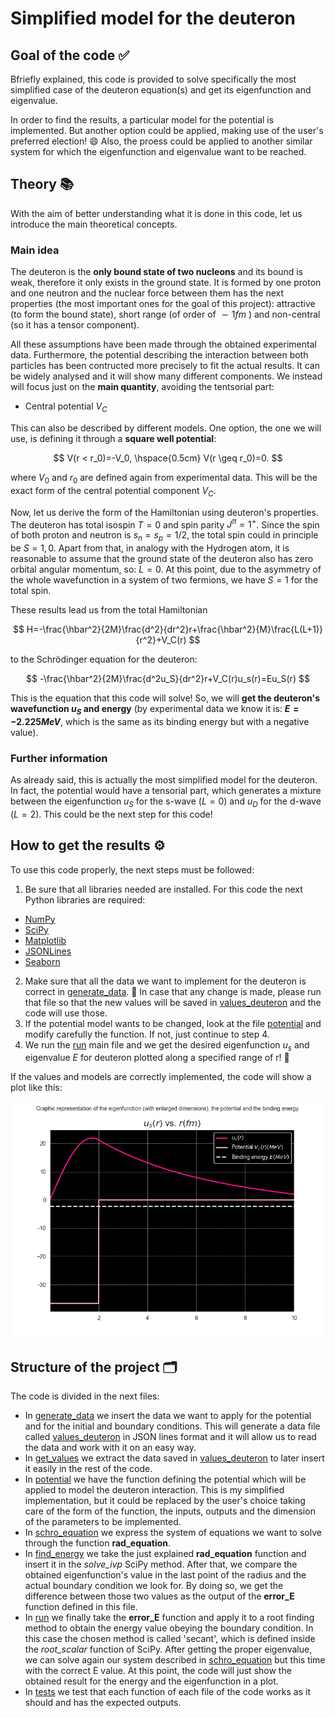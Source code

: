 # Simplified model for the deuteron

## Goal of the code :white_check_mark:

Bfriefly explained, this code is provided to solve specifically the most simplified case of the deuteron equation(s) and get its eigenfunction and eigenvalue.

In order to find the results, a particular model for the potential is implemented. But another option could be applied, making use of the user's preferred election! :smile: Also, the proess could be applied to another similar system for which the eigenfunction and eigenvalue want to be reached.

## Theory :books:

With the aim of better understanding what it is done in this code, let us introduce the main theoretical concepts.

### Main idea

The deuteron is the **only bound state of two nucleons** and its bound is weak, therefore it only exists in the ground state. It is formed by one proton and one neutron and the nuclear force between them has the next properties (the most important ones for the goal of this project): attractive (to form the bound state), short range (of order of $\sim 1fm$ ) and non-central (so it has a tensor component). 

All these assumptions have been made through the obtained experimental data. Furthermore, the potential describing the interaction between both particles has been contructed more precisely to fit the actual results. It can be widely analysed and it will show many different components. We instead will focus just on the **main quantity**, avoiding the tentsorial part:
- Central potential $V_C$

This can also be described by different models. One option, the one we will use, is defining it through a **square well potential**:

$$ V(r < r_0)=-V_0, \hspace{0.5cm} V(r \geq r_0)=0.
$$

where $V_0$ and $r_0$ are defined again from experimental data. This will be the exact form of the central potential component $V_C$.

Now, let us derive the form of the Hamiltonian using deuteron's properties. The deuteron has total isospin $T=0$ and spin parity $J^{\pi}=1^+$. Since the spin of both proton and neutron is $s_n=s_p=1/2$, the total spin could in principle be $S=1,0$. Apart from that, in analogy with the Hydrogen atom, it is reasonable to assume that the ground state of the deuteron also has zero orbital angular momentum, so: $L=0$. At this point, due to the asymmetry of the whole wavefunction in a system of two fermions, we have $S=1$ for the total spin.

These results lead us from the total Hamiltonian

$$ H=-\frac{\hbar^2}{2M}\frac{d^2}{dr^2}r+\frac{\hbar^2}{M}\frac{L(L+1)}{r^2}+V_C(r)
$$

to the Schrödinger equation for the deuteron:

$$ -\frac{\hbar^2}{2M}\frac{d^2u_S}{dr^2}r+V_C(r)u_s(r)=Eu_S(r)
$$

This is the equation that this code will solve! So, we will **get the deuteron's wavefunction $u_S$ and energy** (by experimental data we know it is: **$E=-2.225 MeV$**, which is the same as its binding energy but with a negative value).

### Further information

As already said, this is actually the most simplified model for the deuteron. In fact, the potential would have a tensorial part, which generates a mixture between the eigenfunction $u_S$ for the s-wave ($L=0$) and $u_D$ for the d-wave ($L=2$). This could be the next step for this code!

## How to get the results :gear:

To use this code properly, the next steps must be followed:
1. Be sure that all libraries needed are installed. For this code the next Python libraries are required:
  - [NumPy](https://numpy.org/install/)
  - [SciPy](https://scipy.org/install/)
  - [Matplotlib](https://matplotlib.org/stable/install/index.html)
  - [JSONLines](https://jsonlines.readthedocs.io)
  - [Seaborn](https://seaborn.pydata.org/installing.html)
2. Make sure that all the data we want to implement for the deuteron is correct in [generate_data](generate_data.py). :red_circle: In case that any change is made, please run that file so that the new values will be saved in [values_deuteron](values_deuteron.jsonl) and the code will use those.
3. If the potential model wants to be changed, look at the file [potential](potential.py) and modify carefully the function. If not, just continue to step 4.
4. We run the [run](run.py) main file and we get the desired eigenfunction $u_s$ and eigenvalue $E$ for deuteron plotted along a specified range of r! :clap:

If the values and models are correctly implemented, the code will show a plot like this:

<img src="images/plot.png" alt="Plot obtained with the actual code." width="600">


## Structure of the project :card_index_dividers:
The code is divided in the next files:
- In [generate_data](generate_data.py) we insert the data we want to apply for the potential and for the initial and boundary conditions. This will generate a data file called [values_deuteron](values_deuteron.jsonl) in JSON lines format and it will allow us to read the data and work with it on an easy way.
- In [get_values](get_values.py) we extract the data saved in [values_deuteron](values_deuteron.jsonl) to later insert it easily in the rest of the code.
- In [potential](potential.py) we have the function defining the potential which will be applied to model the deuteron interaction. This is my simplified implementation, but it could be replaced by the user's choice taking care of the form of the function, the inputs, outputs and the dimension of the parameters to be implemented.
- In [schro_equation](schro_equation.py) we express the system of equations we want to solve through the function **rad_equation**.
- In [find_energy](find_energy.py) we take the just explained **rad_equation** function and insert it in the _solve_ivp_ SciPy method. After that, we compare the obtained eigenfunction's value in the last point of the radius and the actual boundary condition we look for. By doing so, we get the difference between those two values as the output of the **error_E** function defined in this file.
- In [run](run.py) we finally take the **error_E** function and apply it to a root finding method to obtain the energy value obeying the boundary condition. In this case the chosen method is called 'secant', which is defined inside the _root_scalar_ function of SciPy. After getting the proper eigenvalue, we can solve again our system described in [schro_equation](schro_equation.py) but this time with the correct E value. At this point, the code will just show the obtained result for the energy and the eigenfunction in a plot.
- In [tests](tests.py) we test that each function of each file of the code works as it should and has the expected outputs.


